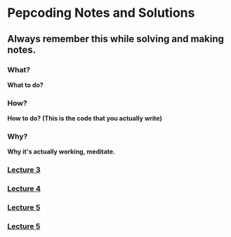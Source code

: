 # Pepcoding Notes and Solutions

## Always remember this while solving and making notes.

### What?
**What to do?**

### How?
**How to do? (This is the code that you actually write)**

### Why?
**Why it's actually working, meditate.**


### [Lecture 3](Lecture3/README.md)

### [Lecture 4](Lecture4/README.md)

### [Lecture 5](Lecture5/README.md)

### [Lecture 5](Lecture7/README.md)

